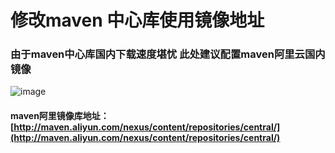 # 修改maven 中心库使用镜像地址
### 由于maven中心库国内下载速度堪忧 此处建议配置maven阿里云国内镜像
![image](images/gDkVp3nuxzGuXV4RY0eTERZ7h--uSMBAWm-xkXJIzRY.png)

#### maven阿里镜像库地址：[http://maven.aliyun.com/nexus/content/repositories/central/](http://maven.aliyun.com/nexus/content/repositories/central/)
